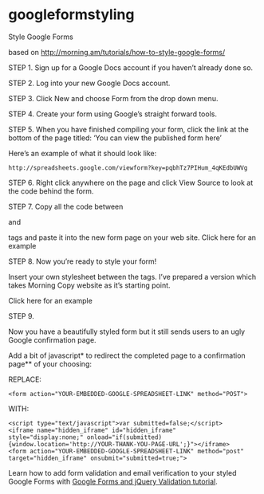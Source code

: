 # googleformstyling
Style Google Forms

based on http://morning.am/tutorials/how-to-style-google-forms/

STEP 1.
Sign up for a Google Docs account if you haven’t already done so.

STEP 2.
Log into your new Google Docs account.

STEP 3.
Click New and choose Form from the drop down menu.

STEP 4.
Create your form using Google’s straight forward tools.

STEP 5.
When you have finished compiling your form, click the link at the bottom of the page titled: ‘You can view the published form here’

Here’s an example of what it should look like:
```
http://spreadsheets.google.com/viewform?key=pqbhTz7PIHum_4qKEdbUWVg
```
STEP 6.
Right click anywhere on the page and click View Source to look at the code behind the form.

STEP 7.
Copy all the code between <form> and </form> tags and paste it into the new form page on your web site.
Click here for an example

STEP 8.
Now you’re ready to style your form!

Insert your own stylesheet  between the <head> tags. I’ve prepared a version which takes Morning Copy website as it’s starting point.

Click here for an example

STEP 9.

Now you have a beautifully styled form but it still sends users to an ugly Google confirmation page.

Add a bit of javascript* to redirect the completed page to a confirmation page** of your choosing:

REPLACE:
```
<form action="YOUR-EMBEDDED-GOOGLE-SPREADSHEET-LINK" method="POST">
```
WITH:
```
<script type="text/javascript">var submitted=false;</script>
<iframe name="hidden_iframe" id="hidden_iframe"
style="display:none;" onload="if(submitted)
{window.location='http://YOUR-THANK-YOU-PAGE-URL';}"></iframe>
<form action="YOUR-EMBEDDED-GOOGLE-SPREADSHEET-LINK" method="post"
target="hidden_iframe" onsubmit="submitted=true;">
```

Learn how to add form validation and email verification to your styled Google Forms with [Google Forms and jQuery Validation tutorial][1].

 [1]: http://math.stackexchange.com/
